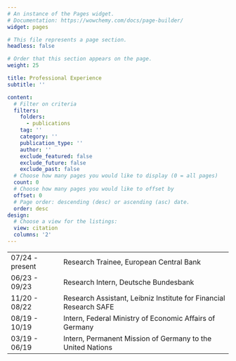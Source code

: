```yaml
---
# An instance of the Pages widget.
# Documentation: https://wowchemy.com/docs/page-builder/
widget: pages

# This file represents a page section.
headless: false

# Order that this section appears on the page.
weight: 25

title: Professional Experience
subtitle: ''

content:
  # Filter on criteria
  filters:
    folders:
      - publications
    tag: ''
    category: ''
    publication_type: ''
    author: ''
    exclude_featured: false
    exclude_future: false
    exclude_past: false
  # Choose how many pages you would like to display (0 = all pages)
  count: 0
  # Choose how many pages you would like to offset by
  offset: 0
  # Page order: descending (desc) or ascending (asc) date.
  order: desc
design:
  # Choose a view for the listings:
  view: citation
  columns: '2'
---
```

|                 	|                                                                   	|
|-----------------	|-------------------------------------------------------------------	|
| 07/24 - present 	| Research Trainee, European Central Bank                           	|
| 06/23 - 09/23   	| Research Intern, Deutsche Bundesbank                              	|
| 11/20 - 08/22   	| Research Assistant, Leibniz Institute for Financial Research SAFE 	|
| 08/19 - 10/19   	| Intern, Federal Ministry of Economic Affairs of Germany           	|
| 03/19 - 06/19   	| Intern, Permanent Mission of Germany to the United Nations        	|